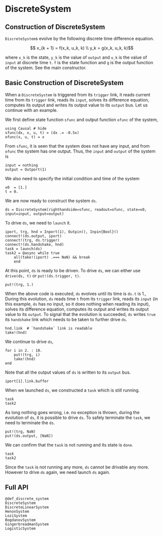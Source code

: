 # DiscreteSystem

## Construction of DiscreteSystem 
`DiscreteSystem`s evolve by the following discrete time difference equation.
```math 
    x_{k + 1} = f(x_k, u_k, k) \\
    y_k = g(x_k, u_k, k)
```
where ``x_k`` is the state, ``y_k`` is the value of `output` and ``u_k`` is the value of `input` at discrete time `t`. ``f`` is the state function and ``g`` is the output function of the system. See the main constructor.

## Basic Construction of DiscreteSystem
When a `DiscreteSystem` is triggered from its `trigger` link, it reads current time from its `trigger` link, reads its `input`, solves its difference equation, computes its output and writes its output value to its `output` bus. Let us continue with an example.

We first define state function `sfunc` and output function `ofunc` of the system,
```@repl discrete_system_ex 
using Causal # hide 
sfunc(dx, x, u, t) = (dx .= -0.5x)
ofunc(x, u, t) = x
```
From `sfunc`, it is seen that the system does not have any input, and from `ofunc` the system has one output. Thus, the `input` and `output` of the system is 
```@repl discrete_system_ex 
input = nothing 
output = Outport(1)
```
We also need to specify the initial condition and time of the system
```@repl discrete_system_ex 
x0  = [1.]
t = 0.
```
We are now ready to construct the system `ds`.
```@repl discrete_system_ex 
ds = DiscreteSystem(righthandside=sfunc, readout=ofunc, state=x0, input=input, output=output)
```
To drive `ds`, we need to `launch` it.
```@repl discrete_system_ex 
iport, trg, hnd = Inport(1), Outpin(), Inpin{Bool}()
connect!(ds.output, iport) 
connect!(trg, ds.trigger) 
connect!(ds.handshake, hnd)
task = launch(ds)
task2 = @async while true 
    all(take!(iport) .=== NaN) && break 
    end
```
At this point, `ds` is ready to be driven. To drive `ds`, we can either use `drive(ds, t)` or `put!(ds.trigger, t)`. 
```@repl discrete_system_ex 
put!(trg, 1.)
```
When the above code is executed, `ds` evolves until its time is `ds.t` is 1., During this evolution, `ds` reads time `t` from its `trigger` link, reads its `input` (in this example, `ds` has no input, so it does nothing when reading its input), solves its difference equation, computes its output and writes its output value to its `output`. To signal that the evolution is succeeded, `ds` writes `true` its `handshake` link which needs to be taken to further drive `ds`.
```@repl discrete_system_ex 
hnd.link  # `handshake` link is readable
take!(hnd)
```
We continue to drive `ds`,
```@repl discrete_system_ex 
for i in 2. : 10. 
    put!(trg, i)
    take!(hnd)
end
```
Note that all the output values of `ds` is written to its `output` bus.
```@repl discrete_system_ex
iport[1].link.buffer
```
When we launched `ds`, we constructed a `task` which is still running.
```@repl discrete_system_ex 
task
task2
```
As long nothing goes wrong, i.e. no exception is thrown, during the evolution of `ds`, it is possible to drive `ds`. To safely terminate the `task`, we need to terminate the `ds`. 
```@repl discrete_system_ex
put!(trg, NaN)
put!(ds.output, [NaN])
```
We can confirm that the `task` is not running and its state is `done`.
```@repl discrete_system_ex 
task
task2
```
Since the `task` is not running any more, `ds` cannot be drivable any more. However to drive `ds` again, we need launch `ds` again.

## Full API
```@docs
@def_discrete_system 
DiscreteSystem 
DiscreteLinearSystem 
HenonSystem 
LoziSystem 
BogdanovSystem 
GingerbreadmanSystem
LogisticSystem 
```
